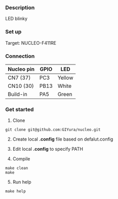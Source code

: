 ### Description

LED blinky

### Set up

Target: NUCLEO-F411RE

### Connection 

| Nucleo pin   | GPIO   | LED    |
|--------------|--------|--------|
| CN7 (37)     | PC3    | Yellow |
| CN10 (30)    | PB13   | White  |
| Build-in     | PA5    | Green  |

### Get started

1. Clone

```
git clone git@github.com:GIYura/nucleo.git 
```

2. Create local **.config** file based on defalut.config

3. Edit local **.config** to specify PATH

4. Compile

```
make clean
make
```

5. Run help

```
make help
```

